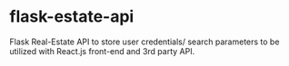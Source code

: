 # flask-estate-api
Flask Real-Estate API to store user credentials/ search parameters to be utilized with React.js front-end and 3rd party API. 
